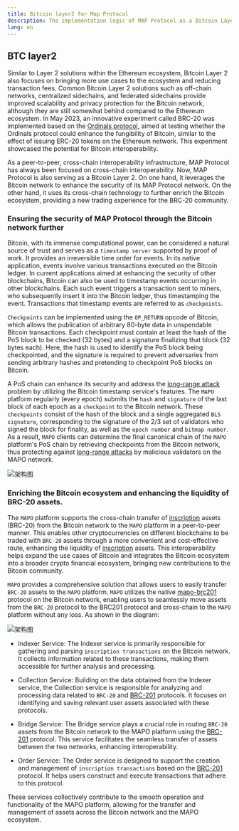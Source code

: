 ```yaml
---
title: Bitcoin layer2 for Map Protocol
description: The implementation logic of MAP Protocol as a Bitcoin Layer 2。
lang: en
---
```




## BTC layer2

Similar to Layer 2 solutions within the Ethereum ecosystem, Bitcoin Layer 2 also focuses on bringing more use cases to the ecosystem and reducing transaction fees. Common Bitcoin Layer 2 solutions such as off-chain networks, centralized sidechains, and federated sidechains provide improved scalability and privacy protection for the Bitcoin network, although they are still somewhat behind compared to the Ethereum ecosystem. In May 2023, an innovative experiment called BRC-20 was implemented based on the [Ordinals protocol](https://docs.ordinals.com/), aimed at testing whether the Ordinals protocol could enhance the fungibility of Bitcoin, similar to the effect of issuing ERC-20 tokens on the Ethereum network. This experiment showcased the potential for Bitcoin interoperability.

As a peer-to-peer, cross-chain interoperability infrastructure, MAP Protocol has always been focused on cross-chain interoperability. Now, MAP Protocol is also serving as a Bitcoin Layer 2. On one hand, it leverages the Bitcoin network to enhance the security of its MAP Protocol network. On the other hand, it uses its cross-chain technology to further enrich the Bitcoin ecosystem, providing a new trading experience for the BRC-20 community.


### Ensuring the security of MAP Protocol through the Bitcoin network further

Bitcoin, with its immense computational power, can be considered a natural source of trust and serves as a `timestamp server` supported by proof of work. It provides an irreversible time order for events. In its native application, events involve various transactions executed on the Bitcoin ledger. In current applications aimed at enhancing the security of other blockchains, Bitcoin can also be used to timestamp events occurring in other blockchains. Each such event triggers a transaction sent to miners, who subsequently insert it into the Bitcoin ledger, thus timestamping the event. Transactions that timestamp events are referred to as `checkpoints`.

`Checkpoints` can be implemented using the `OP_RETURN` opcode of Bitcoin, which allows the publication of arbitrary 80-byte data in unspendable Bitcoin transactions. Each checkpoint must contain at least the hash of the PoS block to be checked (32 bytes) and a signature finalizing that block (32 bytes each). Here, the hash is used to identify the PoS block being checkpointed, and the signature is required to prevent adversaries from sending arbitrary hashes and pretending to checkpoint PoS blocks on Bitcoin.

A PoS chain can enhance its security and address the [long-range attack](https://medium.com/@abhisharm/understanding-proof-of-stake-through-its-flaws-part-3-long-range-attacks-672a3d413501) problem by utilizing the Bitcoin timestamp service's features. The `MAPO` platform regularly (every epoch) submits the `hash` and `signature` of the last block of each epoch as a `checkpoint` to the Bitcoin network. These `checkpoints` consist of the hash of the block and a single aggregated `BLS signature`, corresponding to the signature of the 2/3 set of validators who signed the block for finality, as well as the `epoch number` and `bitmap number`. As a result, `MAPO` clients can determine the final canonical chain of the `MAPO` platform's PoS chain by retrieving checkpoints from the Bitcoin network, thus protecting against [long-range attacks](https://medium.com/@abhisharm/understanding-proof-of-stake-through-its-flaws-part-3-long-range-attacks-672a3d413501) by malicious validators on the MAPO network.

![架构图](./frame1.png) 


### Enriching the Bitcoin ecosystem and enhancing the liquidity of BRC-20 assets.

The `MAPO` platform supports the cross-chain transfer of [inscription](https://docs.ordinals.com/inscriptions.html) assets (BRC-20) from the Bitcoin network to the `MAPO` platform in a peer-to-peer manner. This enables other cryptocurrencies on different blockchains to be traded with `BRC-20` assets through a more convenient and cost-effective route, enhancing the liquidity of [inscription](https://docs.ordinals.com/inscriptions.html)  assets. This interoperability helps expand the use cases of Bitcoin and integrates the Bitcoin ecosystem into a broader crypto financial ecosystem, bringing new contributions to the Bitcoin community.


`MAPO` provides a comprehensive solution that allows users to easily transfer `BRC-20` assets to the `MAPO` platform. `MAPO` utilizes the native [mapo-brc201](./brc201.md) protocol on the Bitcoin network, enabling users to seamlessly move assets from the `BRC-20` protocol to the BRC201 protocol and cross-chain to the `MAPO` platform without any loss. As shown in the diagram: 

![架构图](./frame2.png) 

+ Indexer Service: The Indexer service is primarily responsible for gathering and parsing `inscription transactions` on the Bitcoin network. It collects information related to these transactions, making them accessible for further analysis and processing.

+ Collection Service: Building on the data obtained from the Indexer service, the Collection service is responsible for analyzing and processing data related to `BRC-20` and [BRC-201](./brc201.md) protocols. It focuses on identifying and saving relevant user assets associated with these protocols.

+ Bridge Service: The Bridge service plays a crucial role in routing `BRC-20` assets from the Bitcoin network to the MAPO platform using the [BRC-201](./brc201.md) protocol. This service facilitates the seamless transfer of assets between the two networks, enhancing interoperability.

+ Order Service: The Order service is designed to support the creation and management of `inscription transactions` based on the [BRC-201](./brc201.md) protocol. It helps users construct and execute transactions that adhere to this protocol.

These services collectively contribute to the smooth operation and functionality of the MAPO platform, allowing for the transfer and management of assets across the Bitcoin network and the MAPO ecosystem.